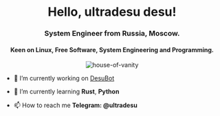 <h1 align="center">Hello, ultradesu desu!</h1>
<h3 align="center">System Engineer from Russia, Moscow.</h3>
<h4 align="center">Keen on Linux, Free Software, System Engineering and Programming.</h3>

<p align="center"> <img src="https://komarev.com/ghpvc/?username=house-of-vanity&label=Visitors&color=0e75b6&style=flat-square" alt="house-of-vanity" /> </p>

- 🔭 I’m currently working on [DesuBot](https://github.com/house-of-vanity/desubot)

- 🌱 I’m currently learning **Rust**, **Python**

- 📫 How to reach me **Telegram: @ultradesu**
